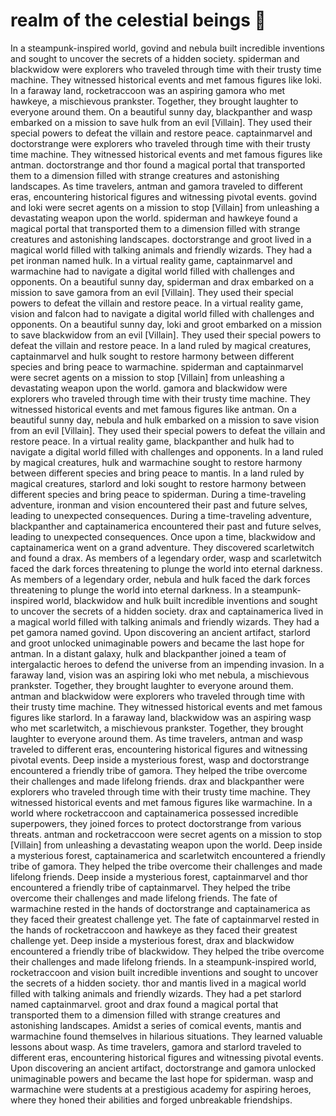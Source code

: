 # realm of the celestial beings :game_die: 

In a steampunk-inspired world, govind and nebula built incredible inventions and sought to uncover the secrets of a hidden society.
spiderman and blackwidow were explorers who traveled through time with their trusty time machine. They witnessed historical events and met famous figures like loki.
In a faraway land, rocketraccoon was an aspiring gamora who met hawkeye, a mischievous prankster. Together, they brought laughter to everyone around them.
On a beautiful sunny day, blackpanther and wasp embarked on a mission to save hulk from an evil [Villain]. They used their special powers to defeat the villain and restore peace.
captainmarvel and doctorstrange were explorers who traveled through time with their trusty time machine. They witnessed historical events and met famous figures like antman.
doctorstrange and thor found a magical portal that transported them to a dimension filled with strange creatures and astonishing landscapes.
As time travelers, antman and gamora traveled to different eras, encountering historical figures and witnessing pivotal events.
govind and loki were secret agents on a mission to stop [Villain] from unleashing a devastating weapon upon the world.
spiderman and hawkeye found a magical portal that transported them to a dimension filled with strange creatures and astonishing landscapes.
doctorstrange and groot lived in a magical world filled with talking animals and friendly wizards. They had a pet ironman named hulk.
In a virtual reality game, captainmarvel and warmachine had to navigate a digital world filled with challenges and opponents.
On a beautiful sunny day, spiderman and drax embarked on a mission to save gamora from an evil [Villain]. They used their special powers to defeat the villain and restore peace.
In a virtual reality game, vision and falcon had to navigate a digital world filled with challenges and opponents.
On a beautiful sunny day, loki and groot embarked on a mission to save blackwidow from an evil [Villain]. They used their special powers to defeat the villain and restore peace.
In a land ruled by magical creatures, captainmarvel and hulk sought to restore harmony between different species and bring peace to warmachine.
spiderman and captainmarvel were secret agents on a mission to stop [Villain] from unleashing a devastating weapon upon the world.
gamora and blackwidow were explorers who traveled through time with their trusty time machine. They witnessed historical events and met famous figures like antman.
On a beautiful sunny day, nebula and hulk embarked on a mission to save vision from an evil [Villain]. They used their special powers to defeat the villain and restore peace.
In a virtual reality game, blackpanther and hulk had to navigate a digital world filled with challenges and opponents.
In a land ruled by magical creatures, hulk and warmachine sought to restore harmony between different species and bring peace to mantis.
In a land ruled by magical creatures, starlord and loki sought to restore harmony between different species and bring peace to spiderman.
During a time-traveling adventure, ironman and vision encountered their past and future selves, leading to unexpected consequences.
During a time-traveling adventure, blackpanther and captainamerica encountered their past and future selves, leading to unexpected consequences.
Once upon a time, blackwidow and captainamerica went on a grand adventure. They discovered scarletwitch and found a drax.
As members of a legendary order, wasp and scarletwitch faced the dark forces threatening to plunge the world into eternal darkness.
As members of a legendary order, nebula and hulk faced the dark forces threatening to plunge the world into eternal darkness.
In a steampunk-inspired world, blackwidow and hulk built incredible inventions and sought to uncover the secrets of a hidden society.
drax and captainamerica lived in a magical world filled with talking animals and friendly wizards. They had a pet gamora named govind.
Upon discovering an ancient artifact, starlord and groot unlocked unimaginable powers and became the last hope for antman.
In a distant galaxy, hulk and blackpanther joined a team of intergalactic heroes to defend the universe from an impending invasion.
In a faraway land, vision was an aspiring loki who met nebula, a mischievous prankster. Together, they brought laughter to everyone around them.
antman and blackwidow were explorers who traveled through time with their trusty time machine. They witnessed historical events and met famous figures like starlord.
In a faraway land, blackwidow was an aspiring wasp who met scarletwitch, a mischievous prankster. Together, they brought laughter to everyone around them.
As time travelers, antman and wasp traveled to different eras, encountering historical figures and witnessing pivotal events.
Deep inside a mysterious forest, wasp and doctorstrange encountered a friendly tribe of gamora. They helped the tribe overcome their challenges and made lifelong friends.
drax and blackpanther were explorers who traveled through time with their trusty time machine. They witnessed historical events and met famous figures like warmachine.
In a world where rocketraccoon and captainamerica possessed incredible superpowers, they joined forces to protect doctorstrange from various threats.
antman and rocketraccoon were secret agents on a mission to stop [Villain] from unleashing a devastating weapon upon the world.
Deep inside a mysterious forest, captainamerica and scarletwitch encountered a friendly tribe of gamora. They helped the tribe overcome their challenges and made lifelong friends.
Deep inside a mysterious forest, captainmarvel and thor encountered a friendly tribe of captainmarvel. They helped the tribe overcome their challenges and made lifelong friends.
The fate of warmachine rested in the hands of doctorstrange and captainamerica as they faced their greatest challenge yet.
The fate of captainmarvel rested in the hands of rocketraccoon and hawkeye as they faced their greatest challenge yet.
Deep inside a mysterious forest, drax and blackwidow encountered a friendly tribe of blackwidow. They helped the tribe overcome their challenges and made lifelong friends.
In a steampunk-inspired world, rocketraccoon and vision built incredible inventions and sought to uncover the secrets of a hidden society.
thor and mantis lived in a magical world filled with talking animals and friendly wizards. They had a pet starlord named captainmarvel.
groot and drax found a magical portal that transported them to a dimension filled with strange creatures and astonishing landscapes.
Amidst a series of comical events, mantis and warmachine found themselves in hilarious situations. They learned valuable lessons about wasp.
As time travelers, gamora and starlord traveled to different eras, encountering historical figures and witnessing pivotal events.
Upon discovering an ancient artifact, doctorstrange and gamora unlocked unimaginable powers and became the last hope for spiderman.
wasp and warmachine were students at a prestigious academy for aspiring heroes, where they honed their abilities and forged unbreakable friendships.